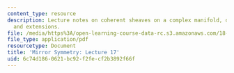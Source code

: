 ```yaml
---
content_type: resource
description: Lecture notes on coherent sheaves on a complex manifold, derived functors,
  and extensions.
file: /media/https%3A/open-learning-course-data-rc.s3.amazonaws.com/18-969-topics-in-geometry-mirror-symmetry-spring-2009/6c74d1860621bc92f2fecf2b3892f66f_MIT18_969s09_lec17.pdf
file_type: application/pdf
resourcetype: Document
title: 'Mirror Symmetry: Lecture 17'
uid: 6c74d186-0621-bc92-f2fe-cf2b3892f66f
---
```

